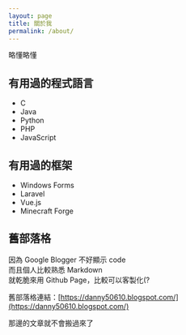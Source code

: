 ```yaml
---
layout: page
title: 關於我
permalink: /about/
---
```


略懂略懂

## 有用過的程式語言
* C
* Java
* Python
* PHP
* JavaScript

## 有用過的框架
* Windows Forms
* Laravel
* Vue.js
* Minecraft Forge

## 舊部落格
因為 Google Blogger 不好顯示 code  
而且個人比較熟悉 Markdown  
就乾脆來用 Github Page，比較可以客製化(?

舊部落格連結：[https://danny50610.blogspot.com/](https://danny50610.blogspot.com/)

那邊的文章就不會搬過來了
